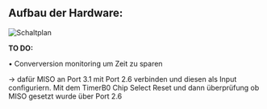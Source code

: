 ## Aufbau der Hardware:  

![Schaltplan](https://github.com/LeoKnopGIT/R2R_mit_PWM/blob/main/Schaltplan%20Hybrid%20DAC%20R2R_PWM.png)
    
 **TO DO:**  
 
• Converversion monitoring um Zeit zu sparen  

  -> dafür MISO an Port 3.1 mit Port 2.6 verbinden und diesen als Input configuriern. Mit dem TimerB0 Chip Select Reset und dann überprüfung ob MISO gesetzt wurde über Port 2.6  
   




